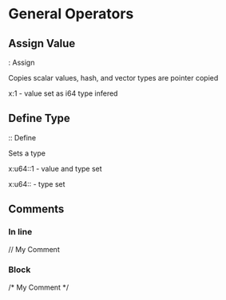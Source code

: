 
# General Operators

## Assign Value
: Assign

Copies scalar values, hash, and vector types are pointer copied

x:1 - value set as i64 type infered

## Define Type
:: Define

Sets a type

x:u64::1 - value and type set

x:u64:: - type set

## Comments

### In line
// My Comment

### Block
/* My Comment \*/
